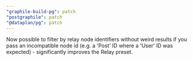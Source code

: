 ```yaml
---
"graphile-build-pg": patch
"postgraphile": patch
"@dataplan/pg": patch
---
```


Now possible to filter by relay node identifiers without weird results if you
pass an incompatible node id (e.g. a 'Post' ID where a 'User' ID was expected) -
significantly improves the Relay preset.
